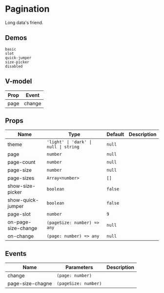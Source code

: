 # Pagination
<!--single-column-->
Long data's friend.
## Demos
```demo
basic
slot
quick-jumper
size-picker
disabled
```
## V-model
|Prop|Event|
|-|-|
|page|change|

## Props
|Name|Type|Default|Description|
|-|-|-|-|
|theme|`'light' \| 'dark' \| null \| string`|`null`||
|page|`number`|`null`||
|page-count|`number`|`null`||
|page-size|`number`|`null`||
|page-sizes|`Array<number>`|`[]`||
|show-size-picker|`boolean`|`false`||
|show-quick-jumper|`boolean`|`false`||
|page-slot|`number`|`9`||
|on-page-size-change|`(pageSize: number) => any`|`null`||
|on-change|`(page: number) => any`|`null`||

## Events
|Name|Parameters|Description|
|-|-|-|
|change|`(page: number)`||
|page-size-chagne|`(pageSize: number)`||